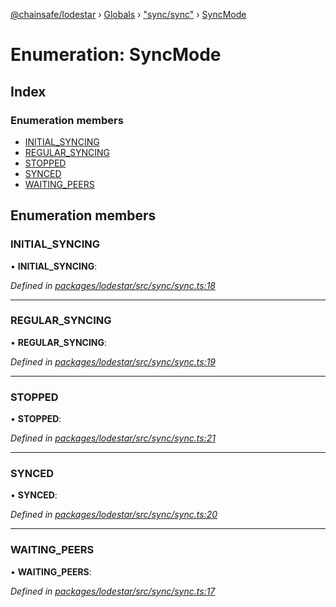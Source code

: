 [@chainsafe/lodestar](../README.md) › [Globals](../globals.md) › ["sync/sync"](../modules/_sync_sync_.md) › [SyncMode](_sync_sync_.syncmode.md)

# Enumeration: SyncMode

## Index

### Enumeration members

* [INITIAL_SYNCING](_sync_sync_.syncmode.md#initial_syncing)
* [REGULAR_SYNCING](_sync_sync_.syncmode.md#regular_syncing)
* [STOPPED](_sync_sync_.syncmode.md#stopped)
* [SYNCED](_sync_sync_.syncmode.md#synced)
* [WAITING_PEERS](_sync_sync_.syncmode.md#waiting_peers)

## Enumeration members

###  INITIAL_SYNCING

• **INITIAL_SYNCING**:

*Defined in [packages/lodestar/src/sync/sync.ts:18](https://github.com/ChainSafe/lodestar/blob/533caff9e/packages/lodestar/src/sync/sync.ts#L18)*

___

###  REGULAR_SYNCING

• **REGULAR_SYNCING**:

*Defined in [packages/lodestar/src/sync/sync.ts:19](https://github.com/ChainSafe/lodestar/blob/533caff9e/packages/lodestar/src/sync/sync.ts#L19)*

___

###  STOPPED

• **STOPPED**:

*Defined in [packages/lodestar/src/sync/sync.ts:21](https://github.com/ChainSafe/lodestar/blob/533caff9e/packages/lodestar/src/sync/sync.ts#L21)*

___

###  SYNCED

• **SYNCED**:

*Defined in [packages/lodestar/src/sync/sync.ts:20](https://github.com/ChainSafe/lodestar/blob/533caff9e/packages/lodestar/src/sync/sync.ts#L20)*

___

###  WAITING_PEERS

• **WAITING_PEERS**:

*Defined in [packages/lodestar/src/sync/sync.ts:17](https://github.com/ChainSafe/lodestar/blob/533caff9e/packages/lodestar/src/sync/sync.ts#L17)*
